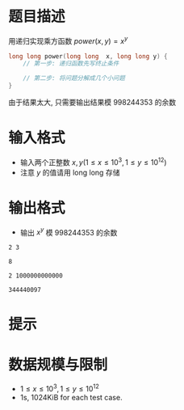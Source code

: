 # 题目描述
用递归实现乘方函数 $power(x, y) = x ^ y$
```c++
long long power(long long  x, long long y) {
    // 第一步: 递归函数先写终止条件

    // 第二步: 将问题分解成几个小问题
}
```
由于结果太大, 只需要输出结果模 998244353 的余数

# 输入格式
* 输入两个正整数 $x, y (1 \le x \le 10^3, 1 \le y \le 10^{12})$
* 注意 $y$ 的值请用 long long 存储

# 输出格式
* 输出 $x^y$ 模 998244353 的余数

```input1
2 3
```

```output1
8
```

```input2
2 1000000000000
```

```output2
344440097
```

# 提示

# 数据规模与限制
* $1 \le x \le 10^3, 1 \le y \le 10^{12}$
* 1s, 1024KiB for each test case.
